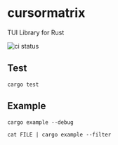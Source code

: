 # cursormatrix

TUI Library for Rust

![ci status](https://github.com/yasuyuky/cursormatrix/workflows/Rust/badge.svg)

## Test

```console
cargo test
```

## Example

```console
cargo example --debug
```

```console
cat FILE | cargo example --filter
```
